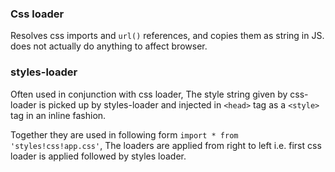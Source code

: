 

### Css loader

Resolves css imports and `url()` references, and copies them as string in JS. does not actually do anything to affect browser.


### styles-loader

Often used in conjunction with css loader,
The style string given by css-loader is picked up by styles-loader
and injected in `<head>` tag as a `<style>` tag in an inline fashion.

Together they are used in following form `import * from 'styles!css!app.css'`,
The loaders are applied from right to left i.e. first css loader is applied followed by styles loader.





